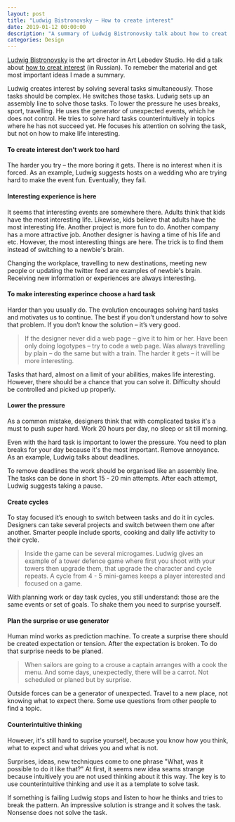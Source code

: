 ```yaml
---
layout: post
title: "Ludwig Bistronovsky – How to create interest"
date: 2019-01-12 00:00:00
description: "A summary of Ludwig Bistronovsky talk about how to creat interest"
categories: Design
---
```


[Ludwig Bistronovsky](https://ldwg.ru) is the art director in Art Lebedev Studio. He did a talk about [how to creat interest](https://www.youtube.com/watch?v=CsFJzkNG5EY) (in Russian). To remeber the material and get most important ideas I made a summary.

Ludwig creates interest by solving several tasks simultaneously. Those tasks should be complex. He switches those tasks. Ludwig sets up an assembly line to solve those tasks. To lower the pressure he uses breaks, sport, travelling. He uses the generator of unexpected events, which he does not control. He tries to solve hard tasks counterintuitively in topics where he has not succeed yet. He focuses his attention on solving the task, but not on how to make life interesting.

#### To create interest don’t work too hard

The harder you try – the more boring it gets. There is no interest when it is forced. As an example, Ludwig suggests hosts on a wedding who are trying hard to make the event fun. Eventually, they fail.

#### Interesting experience is here

It seems that interesting events are somewhere there. Adults think that kids have the most interesting life. Likewise, kids believe that adults have the most interesting life. Another project is more fun to do. Another company has a more attractive job. Another designer is having a time of his life and etc. However, the most interesting things are here. The trick is to find them instead of switching to a newbie's brain.

Changing the workplace, travelling to new destinations, meeting new people or updating the twitter feed are examples of newbie's brain. Receiving new information or experiences are always interesting.

#### To make interesting experince choose a hard task

Harder than you usually do. The evolution encourages solving hard tasks and motivates us to continue. The best if you don’t understand how to solve that problem. If you don’t know the solution – it’s very good.

> If the designer never did a web page – give it to him or her. Have been only doing logotypes – try to code a web page. Was always travelling by plain – do the same but with a train. The harder it gets – it will be more interesting.
>

Tasks that hard, almost on a limit of your abilities, makes life interesting. However, there should be a chance that you can solve it. Difficulty should be controlled and picked up properly.

#### Lower the pressure

As a common mistake, designers think that with complicated tasks it's a must to push super hard. Work 20 hours per day, no sleep or sit till morning.

Even with the hard task is important to lower the pressure. You need to plan breaks for your day because it's the most important. Remove annoyance. As an example, Ludwig talks about deadlines.

To remove deadlines the work should be organised like an assembly line. The tasks can be done in short 15 - 20 min attempts. After each attempt, Ludwig suggests taking a pause.

#### Create cycles 

To stay focused it’s enough to switch between tasks and do it in cycles. Designers can take several projects and switch between them one after another. Smarter people include sports, cooking and daily life activity to their cycle.

> Inside the game can be several microgames. Ludwig gives an example of a tower defence game where first you shoot with your towers then upgrade them, that upgrade the character and cycle repeats. A cycle from 4 - 5 mini-games keeps a player interested and focused on a game.
>

With planning work or day task cycles, you still understand: those are the same events or set of goals. To shake them you need to surprise yourself. 

#### Plan the surprise or use generator

Human mind works as prediction machine. To create a surprise there should be created expectation or tension. After the expectation is broken. To do that surprise needs to be planed.

> When sailors are going to a crouse a captain arranges with a cook the menu. And some days, unexpectedly, there will be a carrot. Not scheduled or planed but by surprise.

Outside forces can be a generator of unexpected. Travel to a new place, not knowing what to expect there. Some use questions from other people to find a topic. 

#### Counterintuitive thinking

However, it's still hard to suprise yourself, because you know how you think, what to expect and what drives you and what is not. 

Surprises, ideas, new techniques come to one phrase "What, was it possible to do it like that?" At first, it seems new idea seams strange because intuitively you are not used thinking about it this way. The key is to use counterintuitive thinking and use it as a template to solve task. 

If something is failing Ludwig stops and listen to how he thinks and tries to break the pattern. An impressive solution is strange and it solves the task. Nonsense does not solve the task.